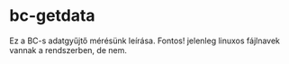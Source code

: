 # bc-getdata

Ez a BC-s adatgyűjtő mérésünk leírása.
Fontos! jelenleg linuxos fájlnavek vannak a rendszerben, de nem.
